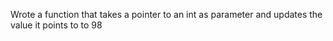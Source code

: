 Wrote a function that takes a pointer to an int as parameter and updates the value it points to to 98
